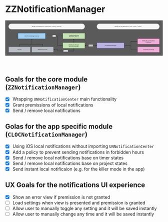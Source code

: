 # ZZNotificationManager

![Diagram - click to zoom](/DOCS/Diagram.png)

<br>

## Goals for the core module (`ZZNotificationManager`)
- [x] Wrapping `UNNotificationCenter` main functionality 
- [x] Grant premissions of local notifications
- [x] Send / remove local notifications

## Golas for the app specific module (`CLOCNotificationManager`)
- [x] Using iOS local notifications without importing `UNNotificationCenter`
- [x] Add a policy to prevent sending notifications in forbidden hours
- [x] Send / remove local notifications base on timer states
- [x] Send / remove local notifications base on project states
- [x] Send instant local notificaion (e.g. for the killer mode in the app)

## UX Goals for the notifications UI experience 
- [x] Show an error view if premission is not granted
- [ ] Load settings when view is presented and premission is granted
- [ ] Allow user to manually toggle any setting and it will be saved instantly
- [ ] Allow user to manually change any time and it will be saved instantly
